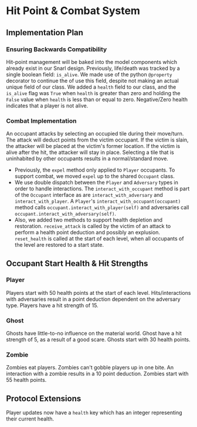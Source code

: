 # Hit Point & Combat System

## Implementation Plan

### Ensuring Backwards Compatibility
Hit-point management will be baked into the model components which already exist in our Snarl design. Previously, life/death was tracked by a single boolean field: `is_alive`. We made use of the python `@property` decorator to continue the of use this field, despite not making an actual unique field of our class. We added a `health` field to our class, and the `is_alive` flag was `True` when `health` is greater than zero and holding the `False` value when `health` is less than or equal to zero. Negative/Zero health indicates that a player is not alive.

### Combat Implementation
An occupant attacks by selecting an occupied tile during their move/turn. The attack will deduct points from the victim occupant. If the victim is slain, the attacker will be placed at the victim's former location. If the victim is alive after the hit, the attacker will stay in place. Selecting a tile that is uninhabited by other occupants results in a normal/standard move.

- Previously, the `expel` method only applied to `Player` occupants. To support combat, we moved `expel` up to the shared `Occupant` class.
- We use double dispatch between the `Player` and `Adversary` types in order to handle interactions. The `interact_with_occupant` method is part of the `Occupant` interface as are `interact_with_adversary` and `interact_with_player`. A `Player`'s `interact_with_occupant(occupant)` method calls `occupant.interact_with_player(self)` and adversaries call `occupant.interact_with_adversary(self)`.
- Also, we added two methods to support health depletion and restoration. `receive_attack` is called by the victim of an attack to perform a health point deduction and possibly an explusion. `reset_health` is called at the start of each level, when all occupants of the level are restored to a start state.

## Occupant Start Health & Hit Strengths

### Player

Players start with 50 health points at the start of each level. Hits/interactions with adversaries result in a point deduction
dependent on the adversary type. Players have a hit strength of 15.

### Ghost

Ghosts have little-to-no influence on the material world. Ghost have a hit strength of 5, as a result of a good scare. Ghosts start with 30 health points.

### Zombie

Zombies eat players. Zombies can't gobble players up in one bite. An interaction with a zombie results in a 10 point deduction. Zombies start with 55 health points.

## Protocol Extensions

Player updates now have a `health` key which has an integer representing their current health.